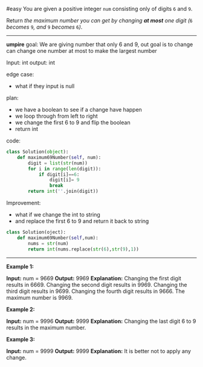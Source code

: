 #easy 
You are given a positive integer `num` consisting only of digits `6` and `9`.

Return _the maximum number you can get by changing **at most** one digit (_`6` _becomes_ `9`_, and_ `9` _becomes_ `6`_)_.
****
**umpire**
goal: We are giving number that only 6 and 9, out goal is to change can change one number at most to make the largest number 

Input: int 
output: int

edge case:
- what if they input is null

plan:
- we have a boolean to see if a change have happen
- we loop through from left to right 
- we change the first 6 to 9 and flip the boolean 
- return int

code: 
```python
class Solution(object):
    def maximum69Number(self, num):
	    digit = list(str(num))
		for i in range(len(digit)):
			if digit[i]==6:
				digit[i]= 9 
				break
		return int(''.join(digit))
```

Improvement:
- what if we change the int to string
- and replace the first 6 to 9 and return it back to string
```python
class Solution(oject):
	def maximum69Number(self,num):
		nums = str(num)
		return int(nums.replace(str(6),str(9),1))
```


****
**Example 1:**

**Input:** num = 9669
**Output:** 9969
**Explanation:** 
Changing the first digit results in 6669.
Changing the second digit results in 9969.
Changing the third digit results in 9699.
Changing the fourth digit results in 9666.
The maximum number is 9969.

**Example 2:**

**Input:** num = 9996
**Output:** 9999
**Explanation:** Changing the last digit 6 to 9 results in the maximum number.

**Example 3:**

**Input:** num = 9999
**Output:** 9999
**Explanation:** It is better not to apply any change.